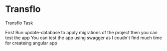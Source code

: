 # Transflo
Transflo Task

First Run update-database to apply migrations of the project then you can test the app
You can test the app using swagger as I coudn't find much time for createing angular app 
